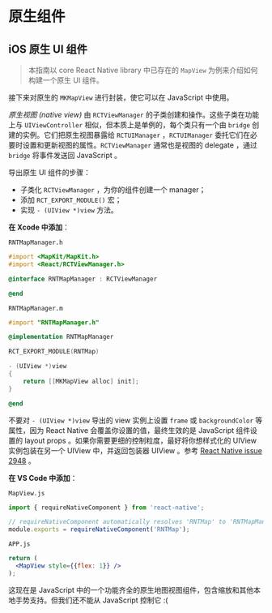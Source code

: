 # 原生组件

## iOS 原生 UI 组件

> 本指南以 core React Native library 中已存在的 `MapView` 为例来介绍如何构建一个原生 UI 组件。

接下来对原生的 `MKMapView` 进行封装，使它可以在 JavaScript 中使用。

*原生视图 (native view)* 由 `RCTViewManager` 的子类创建和操作。这些子类在功能上与 `UIViewController` 相似，但本质上是单例的，每个类只有一个由 `bridge` 创建的实例。它们把原生视图暴露给 `RCTUIManager` ，`RCTUIManager` 委托它们在必要时设置和更新视图的属性。`RCTViewManager` 通常也是视图的 delegate ，通过 `bridge` 将事件发送回 JavaScript 。

导出原生 UI 组件的步骤：

- 子类化 `RCTViewManager` ，为你的组件创建一个 manager；
- 添加 `RCT_EXPORT_MODULE()` 宏；
- 实现 `- (UIView *)view` 方法。

**在 Xcode 中添加**：

`RNTMapManager.h`

```objectivec
#import <MapKit/MapKit.h>
#import <React/RCTViewManager.h>

@interface RNTMapManager : RCTViewManager

@end
```

`RNTMapManager.m`

```objectivec
#import "RNTMapManager.h"

@implementation RNTMapManager

RCT_EXPORT_MODULE(RNTMap)

- (UIView *)view
{
    return [[MKMapView alloc] init];
}

@end
```

不要对 `- (UIView *)view` 导出的 view 实例上设置 `frame` 或 `backgroundColor` 等属性，因为 React Native 会覆盖你设置的值，最终生效的是 JavaScript 组件设置的 layout props 。如果你需要更细的控制粒度，最好将你想样式化的 UIView 实例包装在另一个 UIView 中，并返回包装器 UIView 。参考 [React Native issue 2948](https://github.com/facebook/react-native/issues/2948#issuecomment-259145135) 。

**在 VS Code 中添加**：

`MapView.js`

```jsx
import { requireNativeComponent } from 'react-native';

// requireNativeComponent automatically resolves 'RNTMap' to 'RNTMapManager'
module.exports = requireNativeComponent('RNTMap');
```

`APP.js`

```jsx
return (
  <MapView style={{flex: 1}} />
);
```

这现在是 JavaScript 中的一个功能齐全的原生地图视图组件，包含缩放和其他本地手势支持。但我们还不能从 JavaScript 控制它 :(
